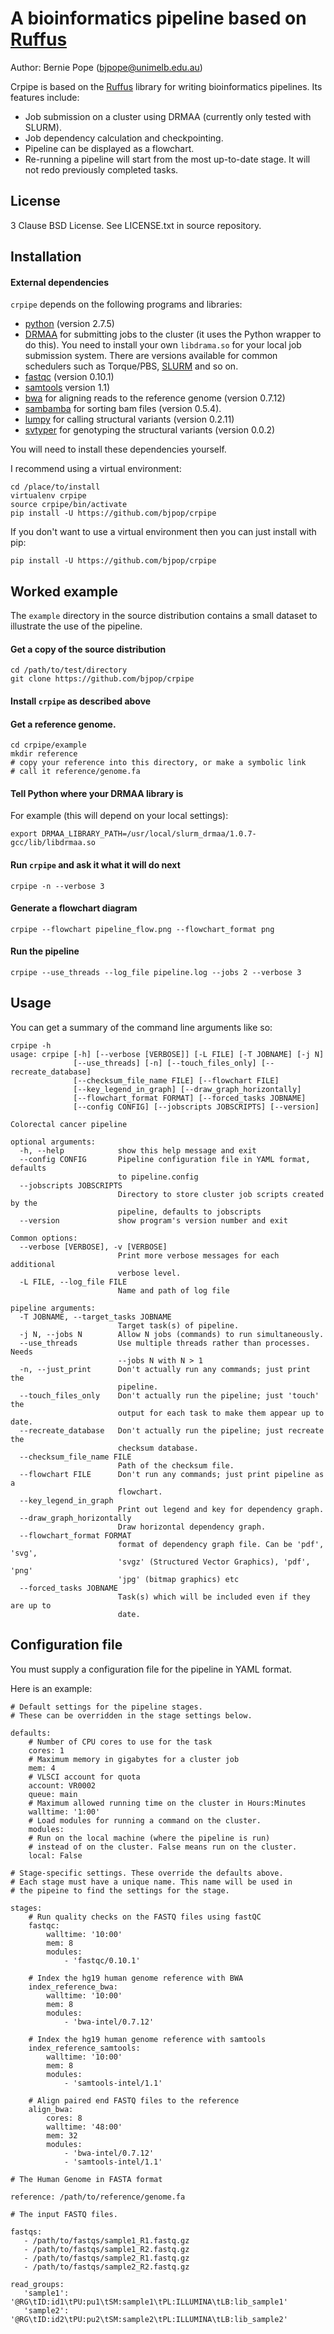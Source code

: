 # A bioinformatics pipeline based on [Ruffus](http://www.ruffus.org.uk/)

Author: Bernie Pope (bjpope@unimelb.edu.au)

Crpipe is based on the [Ruffus](http://www.ruffus.org.uk/) library for writing bioinformatics pipelines. Its features include:

 * Job submission on a cluster using DRMAA (currently only tested with SLURM).
 * Job dependency calculation and checkpointing.
 * Pipeline can be displayed as a flowchart.
 * Re-running a pipeline will start from the most up-to-date stage. It will not redo previously completed tasks.

## License

3 Clause BSD License. See LICENSE.txt in source repository.

## Installation

#### External dependencies

`crpipe` depends on the following programs and libraries:

 * [python](https://www.python.org/download/releases/2.7.5/) (version 2.7.5)
 * [DRMAA](http://www.drmaa.org/) for submitting jobs to the cluster (it uses the Python wrapper to do this). 
   You need to install your own `libdrama.so` for your local job submission system. There are versions
   available for common schedulers such as Torque/PBS, [SLURM](http://apps.man.poznan.pl/trac/slurm-drmaa) and so on.
 * [fastqc](http://www.bioinformatics.babraham.ac.uk/projects/fastqc/) (version 0.10.1)
 * [samtools](http://www.htslib.org/doc/samtools-1.1.html) version 1.1)
 * [bwa](http://bio-bwa.sourceforge.net/) for aligning reads to the reference genome (version 0.7.12)
 * [sambamba](http://lomereiter.github.io/sambamba/) for sorting bam files (version 0.5.4).
 * [lumpy](https://github.com/arq5x/lumpy-sv) for calling structural variants (version 0.2.11)
 * [svtyper](https://github.com/cc2qe/svtyper) for genotyping the structural variants (version 0.0.2)

You will need to install these dependencies yourself.

I recommend using a virtual environment:

```
cd /place/to/install
virtualenv crpipe
source crpipe/bin/activate
pip install -U https://github.com/bjpop/crpipe
```

If you don't want to use a virtual environment then you can just install with pip:

```
pip install -U https://github.com/bjpop/crpipe
```

## Worked example

The `example` directory in the source distribution contains a small dataset to illustrate the use of the pipeline.

#### Get a copy of the source distribution

```
cd /path/to/test/directory
git clone https://github.com/bjpop/crpipe
```

#### Install `crpipe` as described above

#### Get a reference genome.

```
cd crpipe/example
mkdir reference
# copy your reference into this directory, or make a symbolic link
# call it reference/genome.fa
```

#### Tell Python where your DRMAA library is 

For example (this will depend on your local settings):

```
export DRMAA_LIBRARY_PATH=/usr/local/slurm_drmaa/1.0.7-gcc/lib/libdrmaa.so
```

#### Run `crpipe` and ask it what it will do next

```
crpipe -n --verbose 3
```

#### Generate a flowchart diagram

```
crpipe --flowchart pipeline_flow.png --flowchart_format png
```

#### Run the pipeline

```
crpipe --use_threads --log_file pipeline.log --jobs 2 --verbose 3
```

## Usage

You can get a summary of the command line arguments like so:

```
crpipe -h
usage: crpipe [-h] [--verbose [VERBOSE]] [-L FILE] [-T JOBNAME] [-j N]
              [--use_threads] [-n] [--touch_files_only] [--recreate_database]
              [--checksum_file_name FILE] [--flowchart FILE]
              [--key_legend_in_graph] [--draw_graph_horizontally]
              [--flowchart_format FORMAT] [--forced_tasks JOBNAME]
              [--config CONFIG] [--jobscripts JOBSCRIPTS] [--version]

Colorectal cancer pipeline

optional arguments:
  -h, --help            show this help message and exit
  --config CONFIG       Pipeline configuration file in YAML format, defaults
                        to pipeline.config
  --jobscripts JOBSCRIPTS
                        Directory to store cluster job scripts created by the
                        pipeline, defaults to jobscripts
  --version             show program's version number and exit

Common options:
  --verbose [VERBOSE], -v [VERBOSE]
                        Print more verbose messages for each additional
                        verbose level.
  -L FILE, --log_file FILE
                        Name and path of log file

pipeline arguments:
  -T JOBNAME, --target_tasks JOBNAME
                        Target task(s) of pipeline.
  -j N, --jobs N        Allow N jobs (commands) to run simultaneously.
  --use_threads         Use multiple threads rather than processes. Needs
                        --jobs N with N > 1
  -n, --just_print      Don't actually run any commands; just print the
                        pipeline.
  --touch_files_only    Don't actually run the pipeline; just 'touch' the
                        output for each task to make them appear up to date.
  --recreate_database   Don't actually run the pipeline; just recreate the
                        checksum database.
  --checksum_file_name FILE
                        Path of the checksum file.
  --flowchart FILE      Don't run any commands; just print pipeline as a
                        flowchart.
  --key_legend_in_graph
                        Print out legend and key for dependency graph.
  --draw_graph_horizontally
                        Draw horizontal dependency graph.
  --flowchart_format FORMAT
                        format of dependency graph file. Can be 'pdf', 'svg',
                        'svgz' (Structured Vector Graphics), 'pdf', 'png'
                        'jpg' (bitmap graphics) etc
  --forced_tasks JOBNAME
                        Task(s) which will be included even if they are up to
                        date.
```

## Configuration file

You must supply a configuration file for the pipeline in YAML format.

Here is an example:

```
# Default settings for the pipeline stages.
# These can be overridden in the stage settings below.

defaults:
    # Number of CPU cores to use for the task
    cores: 1
    # Maximum memory in gigabytes for a cluster job
    mem: 4
    # VLSCI account for quota
    account: VR0002
    queue: main
    # Maximum allowed running time on the cluster in Hours:Minutes
    walltime: '1:00'
    # Load modules for running a command on the cluster.
    modules: 
    # Run on the local machine (where the pipeline is run)
    # instead of on the cluster. False means run on the cluster.
    local: False

# Stage-specific settings. These override the defaults above.
# Each stage must have a unique name. This name will be used in
# the pipeine to find the settings for the stage.

stages:
    # Run quality checks on the FASTQ files using fastQC
    fastqc:
        walltime: '10:00'
        mem: 8
        modules:
            - 'fastqc/0.10.1'

    # Index the hg19 human genome reference with BWA
    index_reference_bwa:
        walltime: '10:00'
        mem: 8
        modules:
            - 'bwa-intel/0.7.12' 
    
    # Index the hg19 human genome reference with samtools
    index_reference_samtools:
        walltime: '10:00'
        mem: 8
        modules:
            - 'samtools-intel/1.1'
    
    # Align paired end FASTQ files to the reference
    align_bwa:
        cores: 8
        walltime: '48:00'
        mem: 32
        modules:
            - 'bwa-intel/0.7.12'
            - 'samtools-intel/1.1'

# The Human Genome in FASTA format

reference: /path/to/reference/genome.fa 

# The input FASTQ files.

fastqs:
   - /path/to/fastqs/sample1_R1.fastq.gz
   - /path/to/fastqs/sample1_R2.fastq.gz
   - /path/to/fastqs/sample2_R1.fastq.gz
   - /path/to/fastqs/sample2_R2.fastq.gz

read_groups:
   'sample1': '@RG\tID:id1\tPU:pu1\tSM:sample1\tPL:ILLUMINA\tLB:lib_sample1'
   'sample2': '@RG\tID:id2\tPU:pu2\tSM:sample2\tPL:ILLUMINA\tLB:lib_sample2'
